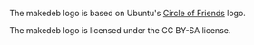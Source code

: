 The makedeb logo is based on Ubuntu's [Circle of Friends](https://design.ubuntu.com/brand/ubuntu-logo/) logo.

The makedeb logo is licensed under the CC BY-SA license.
